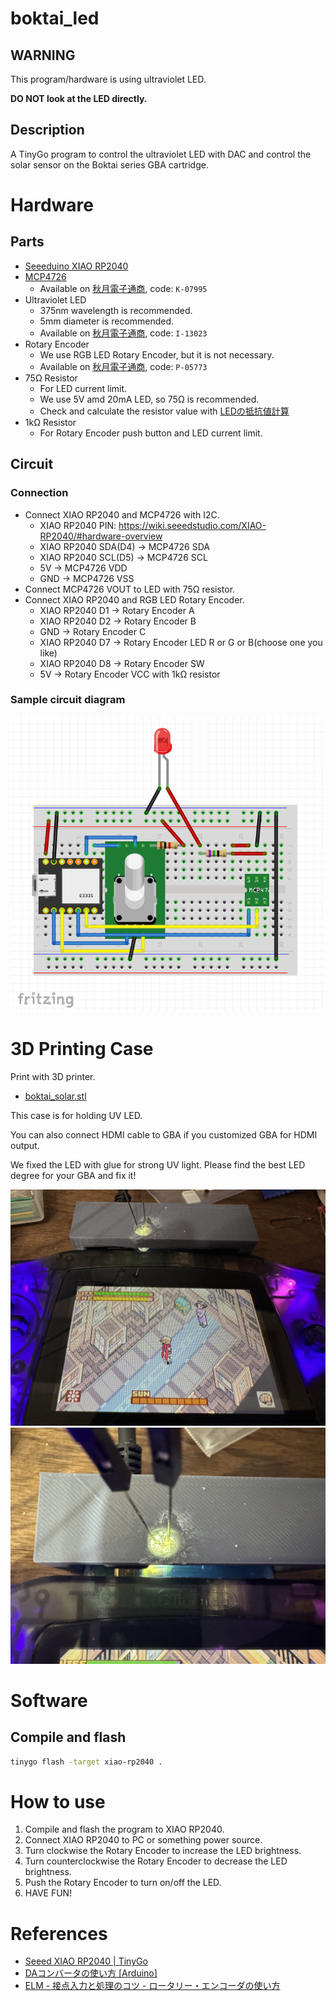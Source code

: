 # boktai_led
## WARNING
This program/hardware is using ultraviolet LED.

**DO NOT look at the LED directly.**

## Description
A TinyGo program to control the ultraviolet LED with DAC and control the solar sensor on the Boktai series GBA cartridge.

# Hardware
## Parts
- [Seeeduino XIAO RP2040](https://wiki.seeedstudio.com/XIAO-RP2040/)
- [MCP4726](https://www.microchip.com/en-us/product/mcp4726)
  - Available on [秋月電子通商](https://akizukidenshi.com/), code: `K-07995`
- Ultraviolet LED
  - 375nm wavelength is recommended.
  - 5mm diameter is recommended.
  - Available on [秋月電子通商](https://akizukidenshi.com/), code: `I-13023`
- Rotary Encoder
  - We use RGB LED Rotary Encoder, but it is not necessary.
  - Available on [秋月電子通商](https://akizukidenshi.com/), code: `P-05773`
- 75Ω Resistor
  - For LED current limit.
  - We use 5V amd 20mA LED, so 75Ω is recommended.
  - Check and calculate the resistor value with [LEDの抵抗値計算](https://akizukidenshi.com/catalog/contents1/led-r-calc.aspx)
- 1kΩ Resistor
  - For Rotary Encoder push button and LED current limit.

## Circuit
### Connection
- Connect XIAO RP2040 and MCP4726 with I2C.
  - XIAO RP2040 PIN: https://wiki.seeedstudio.com/XIAO-RP2040/#hardware-overview
  - XIAO RP2040 SDA(D4) -> MCP4726 SDA
  - XIAO RP2040 SCL(D5) -> MCP4726 SCL
  - 5V -> MCP4726 VDD
  - GND -> MCP4726 VSS
- Connect MCP4726 VOUT to LED with 75Ω resistor.
- Connect XIAO RP2040 and RGB LED Rotary Encoder.
  - XIAO RP2040 D1 -> Rotary Encoder A
  - XIAO RP2040 D2 -> Rotary Encoder B
  - GND -> Rotary Encoder C
  - XIAO RP2040 D7 -> Rotary Encoder LED R or G or B(choose one you like)
  - XIAO RP2040 D8 -> Rotary Encoder SW
  - 5V -> Rotary Encoder VCC with 1kΩ resistor

### Sample circuit diagram
![Sample circuit diagram](./image/circuit.png)

# 3D Printing Case
Print with 3D printer.
- [boktai_solar.stl](./boktai_solar.stl)

This case is for holding UV LED.

You can also connect HDMI cable to GBA if you customized GBA for HDMI output.

We fixed the LED with glue for strong UV light.
Please find the best LED degree for your GBA and fix it!

![Sample image](./image/case1.jpg)
![Sample image](./image/case2.jpg)

# Software
## Compile and flash
```sh
tinygo flash -target xiao-rp2040 .
```

# How to use
1. Compile and flash the program to XIAO RP2040.
2. Connect XIAO RP2040 to PC or something power source.
3. Turn clockwise the Rotary Encoder to increase the LED brightness.
4. Turn counterclockwise the Rotary Encoder to decrease the LED brightness.
5. Push the Rotary Encoder to turn on/off the LED.
6. HAVE FUN!

# References
- [Seeed XIAO RP2040 | TinyGo](https://tinygo.org/docs/reference/microcontrollers/xiao-rp2040/)
- [DAコンバータの使い方 [Arduino]](https://www.petitmonte.com/robot/howto_da_converter.html)
- [ELM - 接点入力と処理のコツ - ロータリー・エンコーダの使い方](http://elm-chan.org/docs/tec/te04.html)
